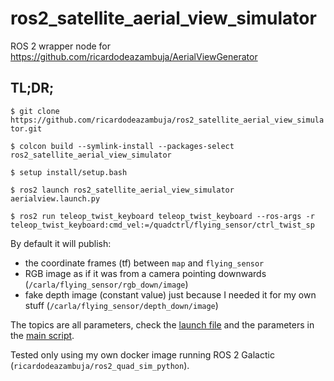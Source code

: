# ros2_satellite_aerial_view_simulator
ROS 2 wrapper node for https://github.com/ricardodeazambuja/AerialViewGenerator

## TL;DR;
`$ git clone https://github.com/ricardodeazambuja/ros2_satellite_aerial_view_simulator.git`


`$ colcon build --symlink-install --packages-select ros2_satellite_aerial_view_simulator`

`$ setup install/setup.bash`

`$ ros2 launch ros2_satellite_aerial_view_simulator aerialview.launch.py`

`$ ros2 run teleop_twist_keyboard teleop_twist_keyboard --ros-args -r teleop_twist_keyboard:cmd_vel:=/quadctrl/flying_sensor/ctrl_twist_sp`

By default it will publish:
* the coordinate frames (tf) between `map` and `flying_sensor`
* RGB image as if it was from a camera pointing downwards (`/carla/flying_sensor/rgb_down/image`)
* fake depth image (constant value) just because I needed it for my own stuff (`/carla/flying_sensor/depth_down/image`)

The topics are all parameters, check the [launch file](src/ros2_satellite_aerial_view_simulator/ros2_satellite_aerial_view_simulator/launch/aerialview.launch.py) and the parameters in the [main script](src/ros2_satellite_aerial_view_simulator/ros2_satellite_aerial_view_simulator/ros2_satellite_aerial_view_simulator/aerialimages.py).

Tested only using my own docker image running ROS 2 Galactic (`ricardodeazambuja/ros2_quad_sim_python`).